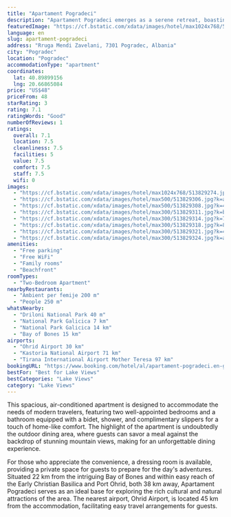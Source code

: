 ```yaml
---
title: "Apartament Pogradeci"
description: "Apartament Pogradeci emerges as a serene retreat, boasting breathtaking lake views and a prime location just a stone's throw away from the enchanting Ohrid Lake Springs."
featuredImage: "https://cf.bstatic.com/xdata/images/hotel/max1024x768/513829274.jpg?k=32013d2e3fa88bb64d88755ae3a37dea48d55799d6d5830753a76b5512d2e9c9&o=&hp=1"
language: en
slug: apartament-pogradeci
address: "Rruga Mendi Zavelani, 7301 Pogradec, Albania"
city: "Pogradec"
location: "Pogradec"
accommodationType: "apartment"
coordinates:
  lat: 40.89899156
  lng: 20.66865084
price: "US$48"
priceFrom: 48
starRating: 3
rating: 7.1
ratingWords: "Good"
numberOfReviews: 1
ratings:
  overall: 7.1
  location: 7.5
  cleanliness: 7.5
  facilities: 5
  value: 7.5
  comfort: 7.5
  staff: 7.5
  wifi: 0
images:
  - "https://cf.bstatic.com/xdata/images/hotel/max1024x768/513829274.jpg?k=32013d2e3fa88bb64d88755ae3a37dea48d55799d6d5830753a76b5512d2e9c9&o=&hp=1"
  - "https://cf.bstatic.com/xdata/images/hotel/max500/513829306.jpg?k=a3fa5ad401d156bdcb85eee5a6c5eb5f921ae42da3e2d7d9cdcc19d30d47638d&o=&hp=1"
  - "https://cf.bstatic.com/xdata/images/hotel/max500/513829308.jpg?k=42f22d503ae77eb72ec8b7ca6525e9dbecca16a531b577bc19380889c463169a&o=&hp=1"
  - "https://cf.bstatic.com/xdata/images/hotel/max300/513829311.jpg?k=b82a75c48ad95a0e8f90ed0bb7ddca18ce79adbaf1a72b6184e0ef28b26ac978&o=&hp=1"
  - "https://cf.bstatic.com/xdata/images/hotel/max300/513829314.jpg?k=79d1add6d6d690335370586ae29b5114379783cd09bbcd3c857072f608f4d9e2&o=&hp=1"
  - "https://cf.bstatic.com/xdata/images/hotel/max300/513829318.jpg?k=8fa36a98b18838635640f93d4eb19fa86c5f08886e4d649eba944df8e305264f&o=&hp=1"
  - "https://cf.bstatic.com/xdata/images/hotel/max300/513829321.jpg?k=4a282b3400d94baf93ed100fd63c306d94b6f9a23de0e3c95b49e7f9ba53828a&o=&hp=1"
  - "https://cf.bstatic.com/xdata/images/hotel/max300/513829324.jpg?k=aa90c938443ee58917fbb94bf3d6a3f2a315962e0c423ade2ef9316514852938&o=&hp=1"
amenities:
  - "Free parking"
  - "Free WiFi"
  - "Family rooms"
  - "Beachfront"
roomTypes:
  - "Two-Bedroom Apartment"
nearbyRestaurants:
  - "Ambient per femije 200 m"
  - "People 250 m"
whatsNearby:
  - "Driloni National Park 40 m"
  - "National Park Galicica 7 km"
  - "National Park Galicica 14 km"
  - "Bay of Bones 15 km"
airports:
  - "Ohrid Airport 30 km"
  - "Kastoria National Airport 71 km"
  - "Tirana International Airport Mother Teresa 97 km"
bookingURL: "https://www.booking.com/hotel/al/apartament-pogradeci.en-gb.html?aid=8035640"
bestFor: "Best for Lake Views"
bestCategories: "Lake Views"
category: "Lake Views"
---
```


This spacious, air-conditioned apartment is designed to accommodate the needs of modern travelers, featuring two well-appointed bedrooms and a bathroom equipped with a bidet, shower, and complimentary slippers for a touch of home-like comfort. The highlight of the apartment is undoubtedly the outdoor dining area, where guests can savor a meal against the backdrop of stunning mountain views, making for an unforgettable dining experience.

For those who appreciate the convenience, a dressing room is available, providing a private space for guests to prepare for the day's adventures. Situated 22 km from the intriguing Bay of Bones and within easy reach of the Early Christian Basilica and Port Ohrid, both 38 km away, Apartament Pogradeci serves as an ideal base for exploring the rich cultural and natural attractions of the area. The nearest airport, Ohrid Airport, is located 45 km from the accommodation, facilitating easy travel arrangements for guests.